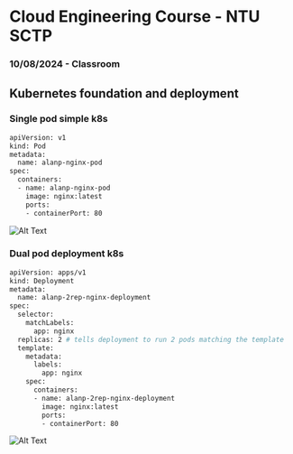 # Cloud Engineering Course - NTU SCTP  
### 10/08/2024 - Classroom  

## Kubernetes foundation and deployment  

### Single pod simple k8s  

```sh
apiVersion: v1
kind: Pod
metadata:
  name: alanp-nginx-pod
spec:
  containers:
  - name: alanp-nginx-pod
    image: nginx:latest
    ports:
    - containerPort: 80
```
![Alt Text](https://github.com/lann87/cloud_infra_eng_ntu_coursework_alanp/blob/main/classroom_f2f/k8s_aug10/singlepod_simple_k8s.png)

### Dual pod deployment k8s  

```sh
apiVersion: apps/v1
kind: Deployment
metadata:
  name: alanp-2rep-nginx-deployment
spec:
  selector:
    matchLabels:
      app: nginx
  replicas: 2 # tells deployment to run 2 pods matching the template
  template:
    metadata:
      labels:
        app: nginx
    spec:
      containers:
      - name: alanp-2rep-nginx-deployment
        image: nginx:latest
        ports:
        - containerPort: 80
```

![Alt Text](https://github.com/lann87/cloud_infra_eng_ntu_coursework_alanp/blob/main/classroom_f2f/k8s_aug10/2pod_deployment_k8s.png)
